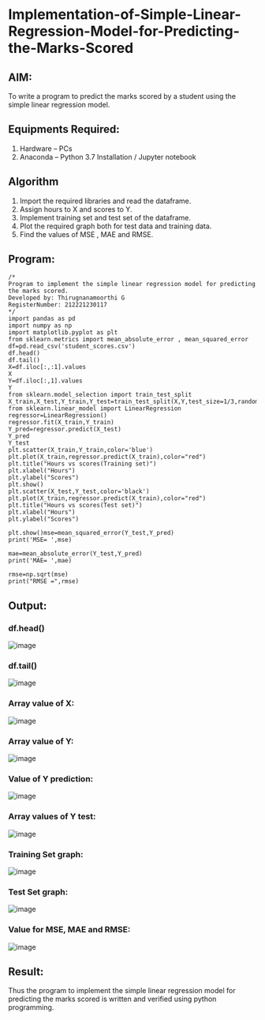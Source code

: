 # Implementation-of-Simple-Linear-Regression-Model-for-Predicting-the-Marks-Scored
## AIM:
To write a program to predict the marks scored by a student using the simple linear regression model.
## Equipments Required:
1. Hardware – PCs
2. Anaconda – Python 3.7 Installation / Jupyter notebook
## Algorithm
1. Import the required libraries and read the dataframe.
2. Assign hours to X and scores to Y.
3. Implement training set and test set of the dataframe.
4. Plot the required graph both for test data and training data.
5. Find the values of MSE , MAE and RMSE.
## Program:
```
/*
Program to implement the simple linear regression model for predicting the marks scored.
Developed by: Thirugnanamoorthi G
RegisterNumber: 212221230117
*/
import pandas as pd
import numpy as np
import matplotlib.pyplot as plt
from sklearn.metrics import mean_absolute_error , mean_squared_error
df=pd.read_csv('student_scores.csv')
df.head()
df.tail()
X=df.iloc[:,:1].values
X
Y=df.iloc[:,1].values
Y
from sklearn.model_selection import train_test_split
X_train,X_test,Y_train,Y_test=train_test_split(X,Y,test_size=1/3,random_state=0)
from sklearn.linear_model import LinearRegression
regressor=LinearRegression()
regressor.fit(X_train,Y_train)
Y_pred=regressor.predict(X_test)
Y_pred
Y_test
plt.scatter(X_train,Y_train,color='blue')
plt.plot(X_train,regressor.predict(X_train),color="red")
plt.title("Hours vs scores(Training set)")
plt.xlabel("Hours")
plt.ylabel("Scores")
plt.show()
plt.scatter(X_test,Y_test,color='black')
plt.plot(X_train,regressor.predict(X_train),color="red")
plt.title("Hours vs scores(Test set)")
plt.xlabel("Hours")
plt.ylabel("Scores")

plt.show()mse=mean_squared_error(Y_test,Y_pred)
print('MSE= ',mse)

mae=mean_absolute_error(Y_test,Y_pred)
print('MAE= ',mae)

rmse=np.sqrt(mse)
print("RMSE =",rmse)
```

## Output:
### df.head()
![image](https://user-images.githubusercontent.com/93587823/229069101-af29452a-d961-418d-b366-24130cec4bd2.png)
### df.tail()
![image](https://user-images.githubusercontent.com/93587823/229069686-e8c225b0-9b1c-452c-b42c-420d27f0f3c7.png)
### Array value of X:
![image](https://user-images.githubusercontent.com/93587823/229070072-046735a9-3f1f-4efd-9d11-9f7848460e1f.png)
### Array value of Y:
![image](https://user-images.githubusercontent.com/93587823/229070206-c5fc93d2-9403-4a7b-b617-5e660933845f.png)
### Value of Y prediction:
![image](https://user-images.githubusercontent.com/93587823/229070311-139f4c99-8010-4364-a913-4abb3b93cc2d.png)
### Array values of Y test:
![image](https://user-images.githubusercontent.com/93587823/229070396-5548c7e0-9328-48cf-aa5c-d0539374d689.png)
### Training Set graph:
![image](https://user-images.githubusercontent.com/93587823/229070506-e3cbe6cf-36a3-4dd8-90ac-faa4c7a98b0d.png)
### Test Set graph:
![image](https://user-images.githubusercontent.com/93587823/229070684-459244c0-3c49-448a-b044-56b6c5d6a34e.png)
### Value for MSE, MAE and RMSE:
![image](https://user-images.githubusercontent.com/93587823/229070784-c37ced71-13a2-4325-8c36-a28d92dcdabf.png)


## Result:
Thus the program to implement the simple linear regression model for predicting the marks scored is written and verified using python programming.
